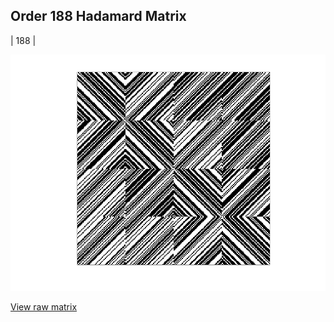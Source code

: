 ## Order 188 Hadamard Matrix

| 188 |

<img src="188.png" class="img-responsive" alt=""> 

[View raw matrix](order188.txt)
